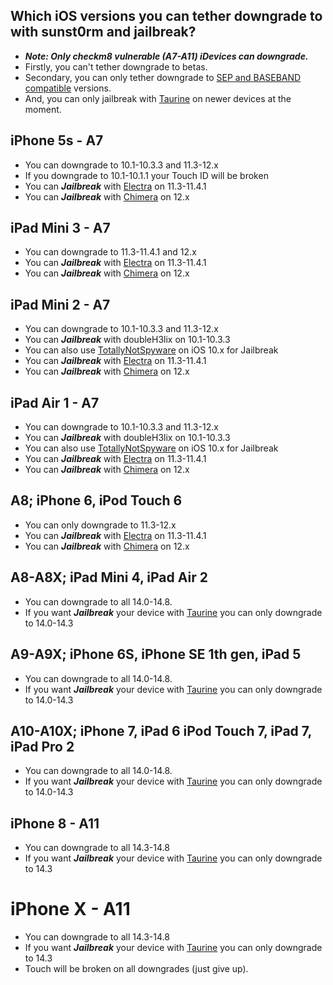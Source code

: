## Which iOS versions you can tether downgrade to with sunst0rm and jailbreak? ##

- ***Note: Only checkm8 vulnerable (A7-A11) iDevices can downgrade.***
-  Firstly, you can't tether downgrade to betas.
-  Secondary, you can only tether downgrade to [SEP and BASEBAND compatible](https://docs.google.com/spreadsheets/d/1Mb1UNm6g3yvdQD67M413GYSaJ4uoNhLgpkc7YKi3LBs/edit#gid=0) versions.
-  And, you can only jailbreak with [Taurine](https://taurine.app/) on newer devices at the moment.


## iPhone 5s - A7 ##

- You can downgrade to 10.1-10.3.3 and 11.3-12.x
- If you downgrade to 10.1-10.1.1 your Touch ID will be broken
- You can ***Jailbreak*** with [Electra](https://coolstar.org/electra/) on 11.3-11.4.1
- You can ***Jailbreak*** with [Chimera](https://chimera.coolstar.org/) on 12.x

## iPad Mini 3 - A7 ##

- You can downgrade to 11.3-11.4.1 and 12.x
- You can ***Jailbreak*** with [Electra](https://coolstar.org/electra/) on 11.3-11.4.1
- You can ***Jailbreak*** with [Chimera](https://chimera.coolstar.org/) on 12.x

## iPad Mini 2 - A7 ##

- You can downgrade to 10.1-10.3.3 and 11.3-12.x
- You can ***Jailbreak*** with doubleH3lix on 10.1-10.3.3
- You can also use [TotallyNotSpyware](https://totally-not.spyware.lol/) on iOS 10.x for Jailbreak
- You can ***Jailbreak*** with [Electra](https://coolstar.org/electra/) on 11.3-11.4.1
- You can ***Jailbreak*** with [Chimera](https://chimera.coolstar.org/) on 12.x

## iPad Air 1 - A7 ##

- You can downgrade to 10.1-10.3.3 and 11.3-12.x
- You can ***Jailbreak*** with doubleH3lix on 10.1-10.3.3
- You can also use [TotallyNotSpyware](https://totally-not.spyware.lol/) on iOS 10.x for Jailbreak
- You can ***Jailbreak*** with [Electra](https://coolstar.org/electra/) on 11.3-11.4.1
- You can ***Jailbreak*** with [Chimera](https://chimera.coolstar.org/) on 12.x

## A8; iPhone 6, iPod Touch 6 ##

- You can only downgrade to 11.3-12.x
- You can ***Jailbreak*** with [Electra](https://coolstar.org/electra/) on 11.3-11.4.1
- You can ***Jailbreak*** with [Chimera](https://chimera.coolstar.org/) on 12.x


## A8-A8X; iPad Mini 4, iPad Air 2 ##

- You can downgrade to all 14.0-14.8.
- If you want  ***Jailbreak***  your device with [Taurine](https://taurine.app/) you can only downgrade to 14.0-14.3


## A9-A9X; iPhone 6S, iPhone SE 1th gen, iPad 5 ##

- You can downgrade to all 14.0-14.8.
- If you want  ***Jailbreak***  your device with [Taurine](https://taurine.app/) you can only downgrade to 14.0-14.3

## A10-A10X; iPhone 7, iPad 6 iPod Touch 7, iPad 7, iPad Pro 2 ##

- You can downgrade to all 14.0-14.8.
- If you want  ***Jailbreak***  your device with [Taurine](https://taurine.app/) you can only downgrade to 14.0-14.3

## iPhone 8 - A11 ##

- You can downgrade to all 14.3-14.8
- If you want  ***Jailbreak***  your device with [Taurine](https://taurine.app/) you can only downgrade to 14.3

# iPhone X - A11 ##

- You can downgrade to all 14.3-14.8
- If you want  ***Jailbreak***  your device with [Taurine](https://taurine.app/) you can only downgrade to 14.3
- Touch will be broken on all downgrades (just give up).










